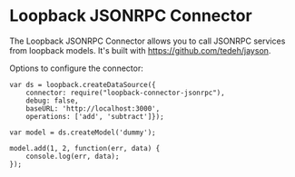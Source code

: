 # Loopback JSONRPC Connector

The Loopback JSONRPC Connector allows you to call JSONRPC services from loopback models. It's built with
https://github.com/tedeh/jayson.

Options to configure the connector:

    var ds = loopback.createDataSource({
        connector: require("loopback-connector-jsonrpc"),
        debug: false,
        baseURL: 'http://localhost:3000',
        operations: ['add', 'subtract']});

    var model = ds.createModel('dummy');

    model.add(1, 2, function(err, data) {
        console.log(err, data);
    });




